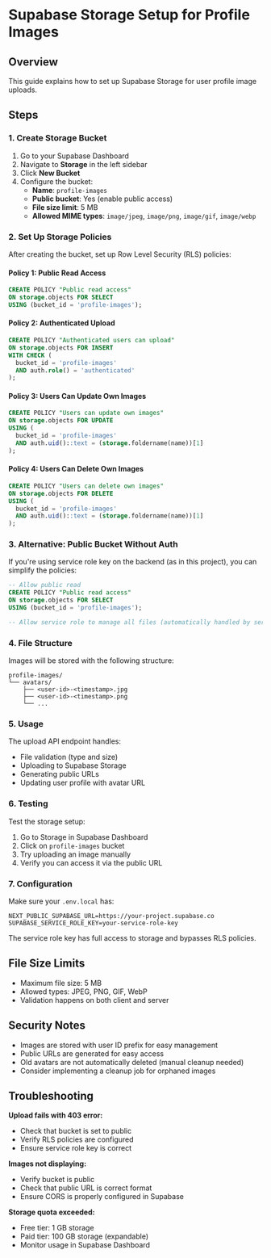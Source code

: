 # Supabase Storage Setup for Profile Images

## Overview
This guide explains how to set up Supabase Storage for user profile image uploads.

## Steps

### 1. Create Storage Bucket

1. Go to your Supabase Dashboard
2. Navigate to **Storage** in the left sidebar
3. Click **New Bucket**
4. Configure the bucket:
   - **Name**: `profile-images`
   - **Public bucket**: Yes (enable public access)
   - **File size limit**: 5 MB
   - **Allowed MIME types**: `image/jpeg`, `image/png`, `image/gif`, `image/webp`

### 2. Set Up Storage Policies

After creating the bucket, set up Row Level Security (RLS) policies:

#### Policy 1: Public Read Access
```sql
CREATE POLICY "Public read access"
ON storage.objects FOR SELECT
USING (bucket_id = 'profile-images');
```

#### Policy 2: Authenticated Upload
```sql
CREATE POLICY "Authenticated users can upload"
ON storage.objects FOR INSERT
WITH CHECK (
  bucket_id = 'profile-images'
  AND auth.role() = 'authenticated'
);
```

#### Policy 3: Users Can Update Own Images
```sql
CREATE POLICY "Users can update own images"
ON storage.objects FOR UPDATE
USING (
  bucket_id = 'profile-images'
  AND auth.uid()::text = (storage.foldername(name))[1]
);
```

#### Policy 4: Users Can Delete Own Images
```sql
CREATE POLICY "Users can delete own images"
ON storage.objects FOR DELETE
USING (
  bucket_id = 'profile-images'
  AND auth.uid()::text = (storage.foldername(name))[1]
);
```

### 3. Alternative: Public Bucket Without Auth

If you're using service role key on the backend (as in this project), you can simplify the policies:

```sql
-- Allow public read
CREATE POLICY "Public read access"
ON storage.objects FOR SELECT
USING (bucket_id = 'profile-images');

-- Allow service role to manage all files (automatically handled by service role key)
```

### 4. File Structure

Images will be stored with the following structure:
```
profile-images/
└── avatars/
    ├── <user-id>-<timestamp>.jpg
    ├── <user-id>-<timestamp>.png
    └── ...
```

### 5. Usage

The upload API endpoint handles:
- File validation (type and size)
- Uploading to Supabase Storage
- Generating public URLs
- Updating user profile with avatar URL

### 6. Testing

Test the storage setup:

1. Go to Storage in Supabase Dashboard
2. Click on `profile-images` bucket
3. Try uploading an image manually
4. Verify you can access it via the public URL

### 7. Configuration

Make sure your `.env.local` has:
```env
NEXT_PUBLIC_SUPABASE_URL=https://your-project.supabase.co
SUPABASE_SERVICE_ROLE_KEY=your-service-role-key
```

The service role key has full access to storage and bypasses RLS policies.

## File Size Limits

- Maximum file size: 5 MB
- Allowed types: JPEG, PNG, GIF, WebP
- Validation happens on both client and server

## Security Notes

- Images are stored with user ID prefix for easy management
- Public URLs are generated for easy access
- Old avatars are not automatically deleted (manual cleanup needed)
- Consider implementing a cleanup job for orphaned images

## Troubleshooting

**Upload fails with 403 error:**
- Check that bucket is set to public
- Verify RLS policies are configured
- Ensure service role key is correct

**Images not displaying:**
- Verify bucket is public
- Check that public URL is correct format
- Ensure CORS is properly configured in Supabase

**Storage quota exceeded:**
- Free tier: 1 GB storage
- Paid tier: 100 GB storage (expandable)
- Monitor usage in Supabase Dashboard
